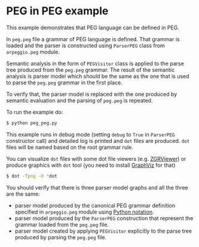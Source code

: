 # PEG in PEG example

This example demonstrates that PEG language can be defined in PEG.

In `peg.peg` file a grammar of PEG language is defined.  That grammar is loaded
and the parser is constructed using `ParserPEG` class from `arpeggio.peg`
module.

Semantic analysis in the form of `PEGVisitor` class is applied to the parse tree
produced from the `peg.peg` grammar. The result of the semantic analysis is
parser model which should be the same as the one that is used to parse the
`peg.peg` grammar in the first place.

To verify that, the parser model is replaced with the one produced by semantic
evaluation and the parsing of `peg.peg` is repeated.

To run the example do:

```bash
$ python peg_peg.py
```

This example runs in debug mode (setting `debug` to `True` in `ParserPEG`
constructor call) and detailed log is printed and `dot` files are produced.
`dot` files will be named based on the root grammar rule.

You can visualize `dot` files with some dot file viewers (e.g.
[ZGRViewer](http://zvtm.sourceforge.net/zgrviewer.html)) or produce graphics
with `dot` tool (you need to install [GraphViz](http://www.graphviz.org/) for that)

```bash
$ dot -Tpng -O *dot
```

You should verify that there is three parser model graphs and all the three are
the same:
- parser model produced by the canonical PEG grammar definition specified in
  `arpeggio.peg` module using [Python
  notation](http://igordejanovic.net/Arpeggio/grammars/#grammars-written-in-python).
- parser model produced by the `ParserPEG` construction that represent the
  grammar loaded from the `peg.peg` file.
- parser model created by applying `PEGVisitor` explicitly to the parse tree
  produced by parsing the `peg.peg` file.



